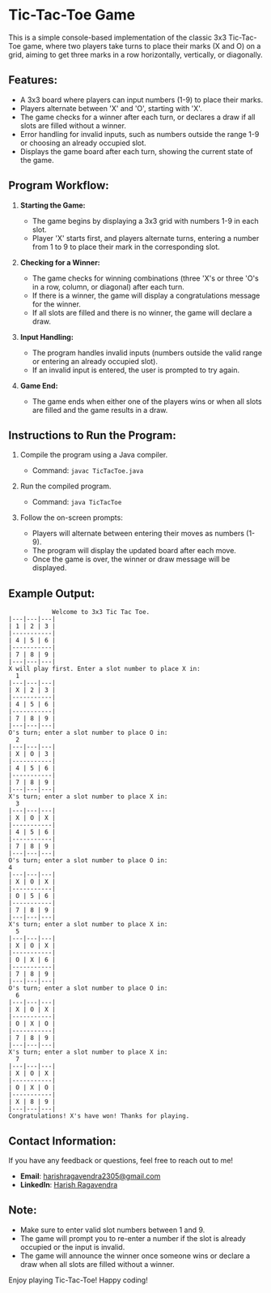 # Tic-Tac-Toe Game

This is a simple console-based implementation of the classic 3x3 Tic-Tac-Toe game, where two players take turns to place their marks (X and O) on a grid, aiming to get three marks in a row horizontally, vertically, or diagonally.

## Features:
- A 3x3 board where players can input numbers (1-9) to place their marks.
- Players alternate between 'X' and 'O', starting with 'X'.
- The game checks for a winner after each turn, or declares a draw if all slots are filled without a winner.
- Error handling for invalid inputs, such as numbers outside the range 1-9 or choosing an already occupied slot.
- Displays the game board after each turn, showing the current state of the game.

## Program Workflow:
1. **Starting the Game:**
   - The game begins by displaying a 3x3 grid with numbers 1-9 in each slot.
   - Player 'X' starts first, and players alternate turns, entering a number from 1 to 9 to place their mark in the corresponding slot.

2. **Checking for a Winner:**
   - The game checks for winning combinations (three 'X's or three 'O's in a row, column, or diagonal) after each turn.
   - If there is a winner, the game will display a congratulations message for the winner.
   - If all slots are filled and there is no winner, the game will declare a draw.

3. **Input Handling:**
   - The program handles invalid inputs (numbers outside the valid range or entering an already occupied slot).
   - If an invalid input is entered, the user is prompted to try again.

4. **Game End:**
   - The game ends when either one of the players wins or when all slots are filled and the game results in a draw.

## Instructions to Run the Program:
1. Compile the program using a Java compiler.
   - Command: `javac TicTacToe.java`
   
2. Run the compiled program.
   - Command: `java TicTacToe`
   
3. Follow the on-screen prompts:
   - Players will alternate between entering their moves as numbers (1-9).
   - The program will display the updated board after each move.
   - Once the game is over, the winner or draw message will be displayed.

## Example Output:

                Welcome to 3x3 Tic Tac Toe.
    |---|---|---|
    | 1 | 2 | 3 |
    |-----------|
    | 4 | 5 | 6 |
    |-----------|
    | 7 | 8 | 9 |
    |---|---|---|
    X will play first. Enter a slot number to place X in:
      1
    |---|---|---|
    | X | 2 | 3 |
    |-----------|
    | 4 | 5 | 6 |
    |-----------|
    | 7 | 8 | 9 |
    |---|---|---|
    O's turn; enter a slot number to place O in:
      2
    |---|---|---|
    | X | O | 3 |
    |-----------|
    | 4 | 5 | 6 |
    |-----------|
    | 7 | 8 | 9 |
    |---|---|---|
    X's turn; enter a slot number to place X in:
      3
    |---|---|---|
    | X | O | X |
    |-----------|
    | 4 | 5 | 6 |
    |-----------|
    | 7 | 8 | 9 |
    |---|---|---|
    O's turn; enter a slot number to place O in:
    4
    |---|---|---|
    | X | O | X |
    |-----------|
    | O | 5 | 6 |
    |-----------|
    | 7 | 8 | 9 |
    |---|---|---|
    X's turn; enter a slot number to place X in:
      5
    |---|---|---|
    | X | O | X |
    |-----------|
    | O | X | 6 |
    |-----------|
    | 7 | 8 | 9 |
    |---|---|---|
    O's turn; enter a slot number to place O in:
      6
    |---|---|---|
    | X | O | X |
    |-----------|
    | O | X | O |
    |-----------|
    | 7 | 8 | 9 |
    |---|---|---|
    X's turn; enter a slot number to place X in:
      7
    |---|---|---|
    | X | O | X |
    |-----------|
    | O | X | O |
    |-----------|
    | X | 8 | 9 |
    |---|---|---|
    Congratulations! X's have won! Thanks for playing.



## Contact Information:
If you have any feedback or questions, feel free to reach out to me!

- **Email**: [harishragavendra2305@gmail.com](mailto:harishragavendra2305@gmail.com)
- **LinkedIn**: [Harish Ragavendra](https://www.linkedin.com/in/harishragavendra23)

## Note:
- Make sure to enter valid slot numbers between 1 and 9.
- The game will prompt you to re-enter a number if the slot is already occupied or the input is invalid.
- The game will announce the winner once someone wins or declare a draw when all slots are filled without a winner.

Enjoy playing Tic-Tac-Toe! Happy coding!

                  
